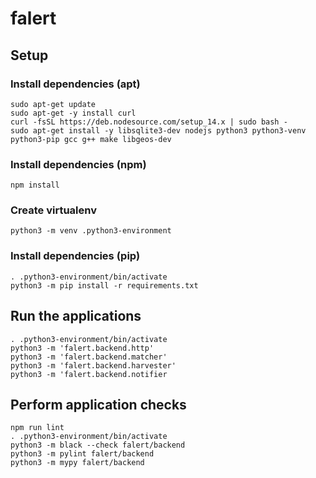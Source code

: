 # falert

## Setup

### Install dependencies (apt)

```
sudo apt-get update
sudo apt-get -y install curl
curl -fsSL https://deb.nodesource.com/setup_14.x | sudo bash -
sudo apt-get install -y libsqlite3-dev nodejs python3 python3-venv python3-pip gcc g++ make libgeos-dev
```

### Install dependencies (npm)

```
npm install
```

### Create virtualenv

```
python3 -m venv .python3-environment
```

### Install dependencies (pip)

```
. .python3-environment/bin/activate
python3 -m pip install -r requirements.txt
```

## Run the applications

```
. .python3-environment/bin/activate
python3 -m 'falert.backend.http'
python3 -m 'falert.backend.matcher'
python3 -m 'falert.backend.harvester'
python3 -m 'falert.backend.notifier
```

## Perform application checks

```
npm run lint
. .python3-environment/bin/activate
python3 -m black --check falert/backend
python3 -m pylint falert/backend
python3 -m mypy falert/backend
```
